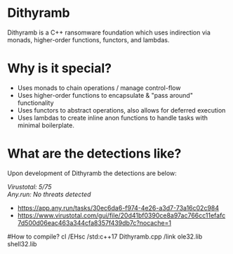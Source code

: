 # Dithyramb
Dithyramb is a C++ ransomware foundation which uses indirection via monads, higher-order functions, functors, and lambdas.

# Why is it special?
- Uses monads to chain operations / manage control-flow
- Uses higher-order functions to encapsulate & "pass around" functionality
- Uses functors to abstract operations, also allows for deferred execution
- Uses lambdas to create inline anon functions to handle tasks with minimal boilerplate.

# What are the detections like?
Upon development of Dithyramb the detections are below:  

*Virustotal: 5/75*  
*Any.run: No threats detected*  
- https://app.any.run/tasks/30ec6da6-f974-4e26-a3d7-73a16c02c984
- https://www.virustotal.com/gui/file/20d41bf0390ce8a97ac766cc11efafc7d500d06eac463a344cfa8357f439db7c?nocache=1

#How to compile?
  cl /EHsc /std:c++17 Dithyramb.cpp /link ole32.lib shell32.lib

